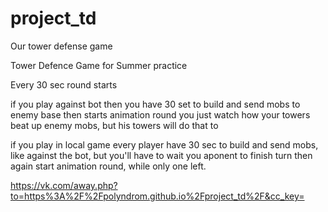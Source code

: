 # project_td 
Our tower defense game

Tower Defence Game for Summer practice

Every 30 sec round starts

if you play against bot then you have 30 set to build and send mobs to enemy base
then starts animation round you just watch how your towers beat up enemy mobs, but his towers will do that to

if you play in local game every player have 30 sec to build and send mobs, like against the bot, but you'll have to wait you aponent to finish turn
then again start animation round, while only one left.

https://vk.com/away.php?to=https%3A%2F%2Fpolyndrom.github.io%2Fproject_td%2F&cc_key=
